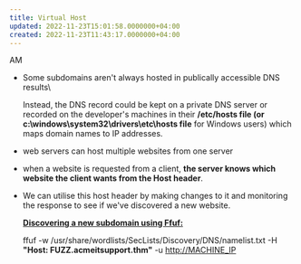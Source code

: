 ```yaml
---
title: Virtual Host
updated: 2022-11-23T15:01:58.0000000+04:00
created: 2022-11-23T11:43:17.0000000+04:00
---
```


AM

- Some subdomains aren't always hosted in publically accessible DNS results\\
  
  Instead, the DNS record could be kept on a private DNS server or recorded on the developer's machines in their **/etc/hosts file (or c:\windows\system32\drivers\etc\hosts file** for Windows users) which maps domain names to IP addresses.
- web servers can host multiple websites from one server
- when a website is requested from a client, **the server knows which website the client wants from the Host header**.
- We can utilise this host header by making changes to it and monitoring the response to see if we've discovered a new website.
  
  **<u>Discovering a new subdomain using Ffuf:</u>**
  
  ffuf -w /usr/share/wordlists/SecLists/Discovery/DNS/namelist.txt -H **"Host: FUZZ.acmeitsupport.thm"** -u <http://MACHINE_IP>